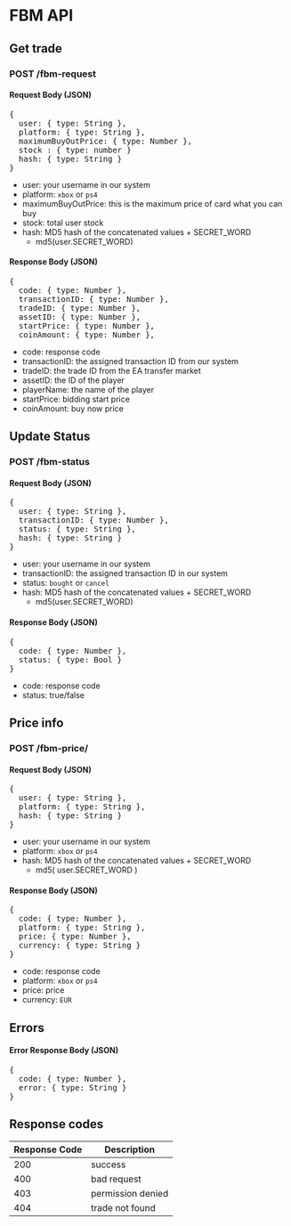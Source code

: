 # FBM API

## Get trade
### POST /fbm-request
#### Request Body (JSON)

<pre>
{
  user: { type: String },
  platform: { type: String },
  maximumBuyOutPrice: { type: Number },
  stock : { type: number }
  hash: { type: String }
}
</pre>
* user: your username in our system
* platform: ```xbox``` or ```ps4```
* maximumBuyOutPrice: this is the maximum price of card what you can buy 
* stock: total user stock
* hash: MD5 hash of the concatenated values + SECRET_WORD
  * md5(user.SECRET_WORD)




#### Response Body (JSON)
<pre>
{
  code: { type: Number },
  transactionID: { type: Number },
  tradeID: { type: Number },
  assetID: { type: Number }, 
  startPrice: { type: Number },
  coinAmount: { type: Number }, 
</pre>

* code: response code
* transactionID: the assigned transaction ID from our system
* tradeID: the trade ID from the EA transfer market
* assetID: the ID of the player
* playerName: the name of the player  
* startPrice: bidding start price
* coinAmount: buy now price  

## Update Status
### POST /fbm-status
#### Request Body (JSON)

<pre>
{
  user: { type: String },
  transactionID: { type: Number },
  status: { type: String }, 
  hash: { type: String }
}
</pre>

* user: your username in our system
* transactionID: the assigned transaction ID in our system
* status: ```bought``` or ```cancel``` 
* hash: MD5 hash of the concatenated values + SECRET_WORD
  * md5(user.SECRET_WORD)

#### Response Body (JSON)
<pre>
{
  code: { type: Number },
  status: { type: Bool }
}
</pre>

* code: response code
* status: true/false

## Price info
### POST /fbm-price/
#### Request Body (JSON)

<pre>
{
  user: { type: String },
  platform: { type: String },
  hash: { type: String }
}
</pre>

* user: your username in our system
* platform: ```xbox``` or  ```ps4``` 
* hash: MD5 hash of the concatenated values + SECRET_WORD
  * md5( user.SECRET_WORD )

#### Response Body (JSON)
<pre>
{
  code: { type: Number },
  platform: { type: String }, 
  price: { type: Number },
  currency: { type: String }
}
</pre>

* code: response code
* platform: ```xbox``` or  ```ps4``` 
* price: price
* currency: ```EUR```

## Errors
#### Error Response Body (JSON)
<pre>
{
  code: { type: Number },
  error: { type: String }
}
</pre>

## Response codes
| Response Code | Description |
| --- | --- |
| 200 | success |
| 400 | bad request |
| 403 | permission denied |
| 404 | trade not found | 